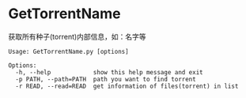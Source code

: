 GetTorrentName
==============

获取所有种子(torrent)内部信息，如：名字等

```
Usage: GetTorrentName.py [options]

Options:
  -h, --help            show this help message and exit
  -p PATH, --path=PATH  path you want to find torrent
  -r READ, --read=READ  get information of files(torrent) in list
```
